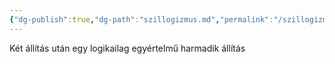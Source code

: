 ```yaml
---
{"dg-publish":true,"dg-path":"szillogizmus.md","permalink":"/szillogizmus/"}
---
```


Két állítás után egy logikailag egyértelmű harmadik állítás